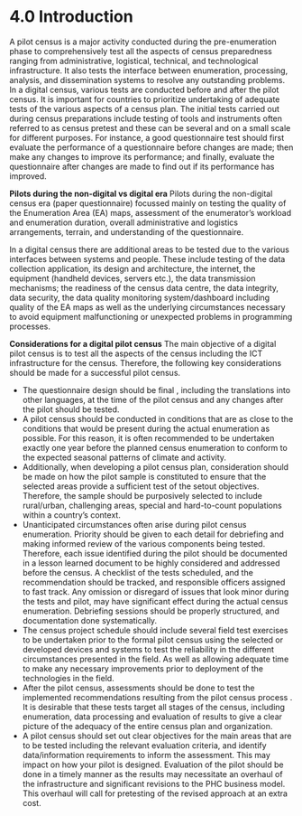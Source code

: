 # 4.0 Introduction 

A pilot census is a major activity conducted during the pre-enumeration phase to comprehensively test all the aspects of census preparedness ranging from administrative, logistical, technical, and technological   infrastructure. It also tests the interface between enumeration, processing, analysis, and dissemination systems to resolve any outstanding problems. In a digital census, various tests are conducted before and after the pilot census. It is important for countries to prioritize undertaking of adequate tests of the various aspects of a census plan. The initial tests carried out during census preparations include testing of tools and instruments often referred to as census pretest and these can be several and on a small scale for different purposes.  For instance, a good questionnaire test should first evaluate the performance of a questionnaire before changes are made; then make any changes to improve its performance; and finally, evaluate the questionnaire after changes are made to find out if its performance has improved.   

**Pilots during the non-digital vs digital era**
Pilots during the non-digital census era (paper questionnaire) focussed mainly on testing the quality of the Enumeration Area (EA) maps, assessment of the enumerator’s workload and enumeration duration, overall administrative and logistics arrangements, terrain, and understanding of the questionnaire.  

In a digital census there are additional areas to be tested due to the various interfaces between systems and people. These include testing of the data collection application, its design and architecture, the internet, the equipment (handheld devices, servers etc.), the data transmission mechanisms; the readiness of the census data centre, the data integrity, data security, the data quality monitoring system/dashboard including quality of the EA maps as well as the underlying circumstances necessary to avoid equipment malfunctioning or unexpected problems in programming processes. 

**Considerations for a digital pilot census**
The main objective of a digital pilot census is to test all the aspects of the census including the ICT infrastructure for the census. Therefore, the following key considerations should be made for a successful pilot census.
-	The questionnaire design should be final , including the translations into other languages, at the time of the pilot census and any changes after the pilot should be tested. 
-	A pilot census should be conducted in conditions that are as close to the conditions that would be present during the actual enumeration as possible. For this reason, it is often recommended to be undertaken exactly one year before the planned census enumeration to conform to the expected seasonal patterns of climate and activity. 
-	Additionally, when developing a pilot census plan, consideration should be made on how the pilot sample is constituted to ensure that the selected areas provide a sufficient test of the setout objectives. Therefore, the sample should be purposively selected to include rural/urban, challenging areas, special and hard-to-count populations within a country’s context.
-	Unanticipated circumstances often arise during pilot census enumeration. Priority should be given to each detail for debriefing and making informed review of the various components being tested. Therefore, each issue identified during the pilot should be documented in a lesson learned document to be highly considered and addressed before the census. A checklist of the tests scheduled, and the recommendation should be tracked, and responsible officers assigned to fast track. Any omission or disregard of issues that look minor during the tests and pilot, may have significant effect during the actual census enumeration. Debriefing sessions should be properly structured, and documentation done systematically.
-	The census project schedule should include several field test exercises to be undertaken prior to the formal pilot census using the selected or developed devices and systems to test the reliability in the different circumstances presented in the field. As well as allowing adequate time to make any necessary improvements prior to deployment of the technologies in the field. 
-	After the pilot census, assessments should be done to test the implemented recommendations resulting from the pilot census process . It is desirable that these tests target all stages of the census, including enumeration, data processing and evaluation of results to give a clear picture of the adequacy of the entire census plan and organization.
-	A pilot census should set out clear objectives for the main areas that are to be tested including the relevant evaluation criteria, and identify data/information requirements to inform the assessment.  This may impact on how your pilot is designed. Evaluation of the pilot should be done in a timely manner as the results may necessitate an overhaul of the infrastructure and significant revisions to the PHC business model. This overhaul will call for pretesting of the revised approach at an extra cost. 
